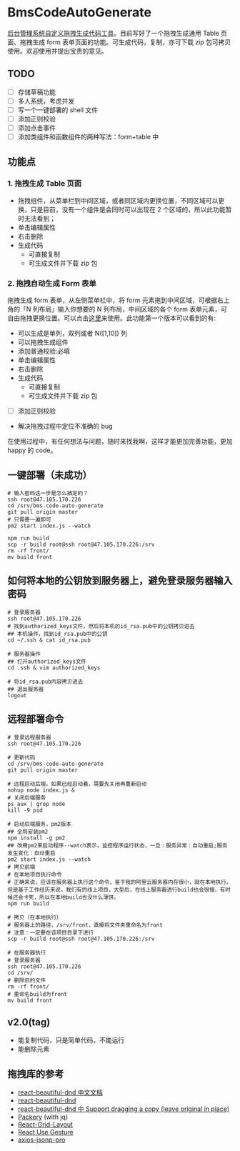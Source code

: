 # BmsCodeAutoGenerate

[后台管理系统自定义拖拽生成代码工具](http://47.105.170.226)。目前写好了一个拖拽生成通用 Table 页面、拖拽生成 form 表单页面的功能。可生成代码，复制，亦可下载 zip 包可拷贝使用。欢迎使用并提出宝贵的意见。

## TODO

- [ ] 存储草稿功能
- [ ] 多人系统，考虑并发
- [ ] 写一个一键部署的 shell 文件
- [ ] 添加正则校验
- [ ] 添加点击事件
- [ ] 添加类组件和函数组件的两种写法：form+table 中

## 功能点

### 1. 拖拽生成 Table 页面

- 拖拽组件，从菜单栏到中间区域，或者同区域内更换位置，不同区域可以更换，只是目前，没有一个组件是会同时可以出现在 2 个区域的，所以此功能暂时无法看到；
- 单击编辑属性
- 右击删除
- 生成代码
  - 可直接复制
  - 可生成文件并下载 zip 包

### 2. 拖拽自动生成 Form 表单

拖拽生成 form 表单，从左侧菜单栏中，将 form 元素拖到中间区域，可根据右上角的「N 列布局」输入你想要的 N 列布局，中间区域的各个 form 表单元素，可自由拖拽更换位置。可以点击[这里](http://47.105.170.226/)来使用。此功能第一个版本可以看到的有:

- 可以生成是单列，双列或者 N([1,10]) 列
- 可以拖拽生成组件
- 添加普通校验:必填
- 单击编辑属性
- 右击删除
- 生成代码
  - 可直接复制
  - 可生成文件并下载 zip 包
- [ ] 添加正则校验
- 解决拖拽过程中定位不准确的 bug

在使用过程中，有任何想法与问题，随时来找我啊，这样才能更加完善功能，更加 happy 的 code。

## 一键部署（未成功）

```shell
# 输入密码这一步是怎么搞定的？
ssh root@47.105.170.226
cd /srv/bms-code-auto-generate
git pull origin master
# 只需要一遍即可
pm2 start index.js --watch

npm run build
scp -r build root@ssh root@47.105.170.226:/srv
rm -rf front/
mv build front

```

## 如何将本地的公钥放到服务器上，避免登录服务器输入密码

```shell
# 登录服务器
ssh root@47.105.170.226
# 找到authorized_keys文件，然后将本机的id_rsa.pub中的公钥拷贝进去
## 本机操作，找到id_rsa.pub中的公钥
cd ~/.ssh & cat id_rsa.pub

# 服务器操作
## 打开authorized_keys文件
cd .ssh & vim authorized_keys

# 将id_rsa.pub内容拷贝进去
## 退出服务器
logout
```

## 远程部署命令

```shell
# 登录远程服务器
ssh root@47.105.170.226

# 更新代码
cd /srv/bms-code-auto-generate
git pull origin master

# 远程启动后端，如果已经启动着，需要先关闭再重新启动
nohup node index.js &
# 关闭后端服务
ps aux | grep node
kill -9 pid

# 启动后端服务，pm2版本
## 全局安装pm2
npm install -g pm2
## 改用pm2来启动程序--watch表示，监控程序运行状态，一旦：服务异常：自动重启;服务发生变化：自动重启
pm2 start index.js --watch
# 拷贝前端
# 在本地项目执行命令
# 正确来说，应该在服务器上执行这个命令，鉴于我的阿里云服务器内存很小，就在本地执行。但是基于工作经历来说，我们有的线上项目，大型后，在线上服务器进行build也会很慢，有时候还会卡死，所以在本地build也没什么薄饼。
npm run build

# 拷贝（在本地执行）
# 服务器上的路径，/srv/front，直接将文件夹重命名为front
# 注意：一定要在该项目目录下进行
scp -r build root@ssh root@47.105.170.226:/srv

# 在服务器执行
# 登录服务器
ssh root@47.105.170.226
cd /srv/
# 删除旧的文件
rm -rf front/
# 重命名build为front
mv build front
```

## v2.0(tag)

- 能复制代码，只是简单代码，不能运行
- 能删除元素

## 拖拽库的参考

- [react-beautiful-dnd 中文文档](https://github.com/chinanf-boy/react-beautiful-dnd-zh)
- [react-beautiful-dnd](https://github.com/atlassian/react-beautiful-dnd)
- [react-beautiful-dnd 中 Support dragging a copy (leave original in place)
  ](https://codesandbox.io/s/40p81qy7v0)
- [Packery](https://packery.metafizzy.co/) (with jq)
- [React-Grid-Layout](https://github.com/STRML/react-grid-layout)
- [React Use Gesture](https://use-gesture.netlify.app/docs/examples/)
- [axios-jsonp-pro](https://www.npmjs.com/package/axios-jsonp-pro)
